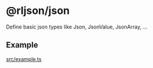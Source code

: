 # @rljson/json

Define basic json types like Json, JsonValue, JsonArray, ...

## Example

[src/example.ts](src/example.ts)
